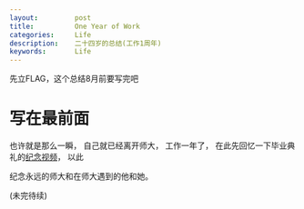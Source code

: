 ```yaml
---
layout:     	post
title:      	One Year of Work
categories: 	Life
description:   	二十四岁的总结(工作1周年)
keywords: 		Life
---
```


先立FLAG，这个总结8月前要写完吧

# 写在最前面

也许就是那么一瞬， 自己就已经离开师大， 工作一年了， 在此先回忆一下毕业典礼的[纪念视频](https://v.qq.com/x/page/r07033y27si.html)， 以此

纪念永远的师大和在师大遇到的他和她。

(未完待续)
